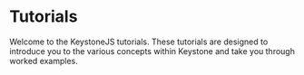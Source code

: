 # Tutorials

Welcome to the KeystoneJS tutorials. These tutorials are designed to introduce you to the various concepts within Keystone and take you through worked examples.
